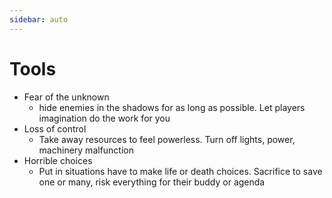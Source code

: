 ```yaml
---
sidebar: auto
---
```


# Tools

- Fear of the unknown
    - hide enemies in the shadows for as long as possible. Let players imagination do the work for you
- Loss of control
    - Take away resources to feel powerless. Turn off lights, power, machinery malfunction
- Horrible choices
    - Put in situations have to make life or death choices. Sacrifice to save one or many, risk everything for their buddy or agenda
